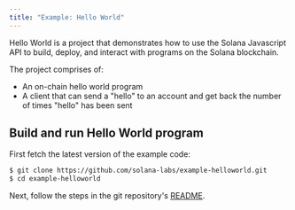 ```yaml
---
title: "Example: Hello World"
---
```


Hello World is a project that demonstrates how to use the Solana Javascript API
to build, deploy, and interact with programs on the Solana blockchain.

The project comprises of:
 - An on-chain hello world program
 - A client that can send a "hello" to an account and get back the number of
 times "hello" has been sent

## Build and run Hello World program 

First fetch the latest version of the example code:

```bash
$ git clone https://github.com/solana-labs/example-helloworld.git
$ cd example-helloworld
```

Next, follow the steps in the git repository's
[README](https://github.com/solana-labs/example-helloworld/blob/master/README.md).
